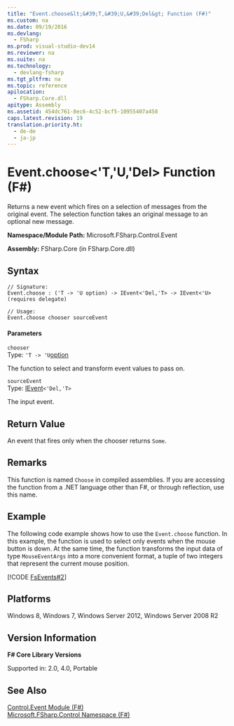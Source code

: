 ```yaml
---
title: "Event.choose&lt;&#39;T,&#39;U,&#39;Del&gt; Function (F#)"
ms.custom: na
ms.date: 09/19/2016
ms.devlang: 
  - FSharp
ms.prod: visual-studio-dev14
ms.reviewer: na
ms.suite: na
ms.technology: 
  - devlang-fsharp
ms.tgt_pltfrm: na
ms.topic: reference
apilocation: 
  - FSharp.Core.dll
apitype: Assembly
ms.assetid: 454dc761-8ec6-4c52-bcf5-10955407a458
caps.latest.revision: 19
translation.priority.ht: 
  - de-de
  - ja-jp
---
```

# Event.choose&lt;&#39;T,&#39;U,&#39;Del&gt; Function (F#)
Returns a new event which fires on a selection of messages from the original event. The selection function takes an original message to an optional new message.  
  
 **Namespace/Module Path:** Microsoft.FSharp.Control.Event  
  
 **Assembly:** FSharp.Core (in FSharp.Core.dll)  
  
## Syntax  
  
```  
// Signature:  
Event.choose : ('T -> 'U option) -> IEvent<'Del,'T> -> IEvent<'U> (requires delegate)  
  
// Usage:  
Event.choose chooser sourceEvent  
```  
  
#### Parameters  
 `chooser`  
 Type: `'T -> 'U`[option](../vs140/Core.Option--T--Union--F#-.md)  
  
 The function to select and transform event values to pass on.  
  
 `sourceEvent`  
 Type: [IEvent](../vs140/Control.IEvent--Delegate--Args--Interface--F#-.md)`<'Del,'T>`  
  
 The input event.  
  
## Return Value  
 An event that fires only when the chooser returns `Some`.  
  
## Remarks  
 This function is named `Choose` in compiled assemblies. If you are accessing the function from a .NET language other than F#, or through reflection, use this name.  
  
## Example  
 The following code example shows how to use the `Event.choose` function. In this example, the function is used to select only events when the mouse button is down. At the same time, the function transforms the input data of type `MouseEventArgs` into a more convenient format, a tuple of two integers that represent the current mouse position.  
  
 [!CODE [FsEvents#2](../CodeSnippet/VS_Snippets_Fsharp/fsevents#2)]  
  
## Platforms  
 Windows 8, Windows 7, Windows Server 2012, Windows Server 2008 R2  
  
## Version Information  
 **F# Core Library Versions**  
  
 Supported in: 2.0, 4.0, Portable  
  
## See Also  
 [Control.Event Module (F#)](../vs140/Control.Event-Module--F#-.md)   
 [Microsoft.FSharp.Control Namespace (F#)](../vs140/Microsoft.FSharp.Control-Namespace--F#-.md)